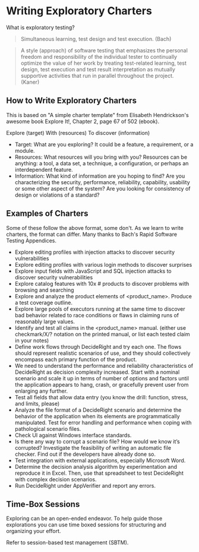 # Writing Exploratory Charters

What is exploratory testing?
>Simultaneous learning, test design and test execution. (Bach)

> A style (approach) of software testing that emphasizes the personal freedom and responsibility of the individual tester to continually optimize the value of her work by treating test-related learning, test design, test execution and test result interpretation as mutually supportive activities that run in parallel throughout the project. (Kaner)

## How to Write Exploratory Charters
This is based on "A simple charter template" from Elisabeth Hendrickson's awesome book Explore It!, Chapter 2, page 67 of 502 (ebook).

Explore (target)
With (resources)
To discover (information)

- Target: What are you exploring? It could be a feature, a requirement, or a module.
- Resources: What resources will you bring with you? Resources can be anything: a tool, a data set, a technique, a configuration, or perhaps an interdependent feature.
- Information: What kind of information are you hoping to find? Are you characterizing the security, performance, reliability, capability, usability or some other aspect of the system? Are you looking for consistency of design or violations of a standard?

## Examples of Charters
Some of these follow the above format, some don't. As we learn to write charters, the format can differ. Many thanks to Bach's Rapid Software Testing Appendices.

- Explore editing profiles with injection attacks to discover security vulnerabilities
- Explore editing profiles with various login methods to discover surprises
- Explore input fields with JavaScript and SQL injection attacks to discover security vulnerabilities
- Explore catalog features with 10x # products to discover problems with browsing and searching
- Explore and analyze the product elements of <product_name>. Produce a test coverage outline.
- Explore large pools of executors running at the same time to discover bad behavior related to race conditions or flaws in claiming runs of reasonably large values.
- Identify and test all claims in the <product_name> manual. (either use checkmark/X/? notation on the printed manual, or list each tested claim in your notes)
- Define work flows through DecideRight and try each one. The flows should represent realistic scenarios of use, and they should collectively encompass each primary function of the product.
- We need to understand the performance and reliability characteristics of DecideRight as decision complexity increased. Start with a nominal scenario and scale it up in terms of number of options and factors until the application appears to hang, crash, or gracefully prevent user from enlarging any further.
- Test all fields that allow data entry (you know the drill: function, stress, and limits, please)
- Analyze the file format of a DecideRight scenario and determine the behavior of the application when its elements are programmatically manipulated. Test for error handling and performance when coping with pathological scenario files.
- Check UI against Windows interface standards.
- Is there any way to corrupt a scenario file? How would we know it’s corrupted? Investigate the feasibility of writing an automatic file checker. Find out if the developers have already done so.
- Test integration with external applications, especially Microsoft Word.
- Determine the decision analysis algorithm by experimentation and reproduce it in Excel. Then, use that spreadsheet to test DecideRight with complex decision scenarios.
- Run DecideRight under AppVerifier and report any errors.

## Time-Box Sessions

Exploring can be an open-ended endeavor. To help guide those explorations you can use time boxed sessions for structuring and organizing your effort.

Refer to session-based test management (SBTM).
